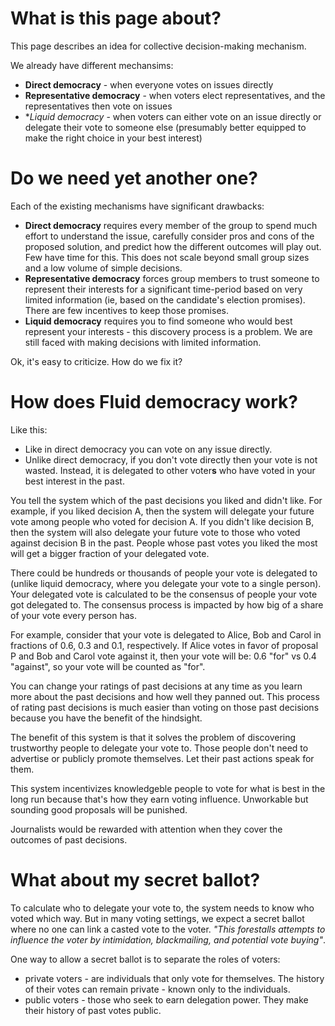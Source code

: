 # What is this page about?
This page describes an idea for collective decision-making mechanism.

We already have different mechansims:
- **Direct democracy** - when everyone votes on issues directly
- **Representative democracy** - when voters elect representatives, and the representatives then vote on issues
- **Liquid democracy* - when voters can either vote on an issue directly or delegate their vote to someone else (presumably better equipped to make the right choice in your best interest)

# Do we need yet another one?

Each of the existing mechanisms have significant drawbacks:
- **Direct democracy** requires every member of the group to spend much effort to understand the issue, carefully consider pros and cons of the proposed solution, and predict how the different outcomes will play out. Few have time for this. This does not scale beyond small group sizes and a low volume of simple decisions.
- **Representative democracy** forces group members to trust someone to represent their interests for a significant time-period based on very limited information (ie, based on the candidate's election promises). There are few incentives to keep those promises.
- **Liquid democracy** requires you to find someone who would best represent your interests - this discovery process is a problem. We are still faced with making decisions with limited information.

Ok, it's easy to criticize. How do we fix it?

# How does Fluid democracy work?

Like this:
- Like in direct democracy you can vote on any issue directly.
- Unlike direct democracy, if you don't vote directly then your vote is not wasted. Instead, it is delegated to other voter**s** who have voted in your best interest in the past.

You tell the system which of the past decisions you liked and didn't like. For example, if you liked decision A, then the system will delegate your future vote among people who voted for decision A. If you didn't like decision B, then the system will also delegate your future vote to those who voted against decision B in the past. People whose past votes you liked the most will get a bigger fraction of your delegated vote.

There could be hundreds or thousands of people your vote is delegated to (unlike liquid democracy, where you delegate your vote to a single person). Your delegated vote is calculated to be the consensus of people your vote got delegated to. The consensus process is impacted by how big of a share of your vote every person has.

For example, consider that your vote is delegated to Alice, Bob and Carol in fractions of 0.6, 0.3 and 0.1, respectively. If Alice votes in favor of proposal P and Bob and Carol vote against it, then your vote will be: 0.6 "for" vs 0.4 "against", so your vote will be counted as "for".

You can change your ratings of past decisions at any time as you learn more about the past decisions and how well they panned out. This process of rating past decisions is much easier than voting on those past decisions because you have the benefit of the hindsight.

The benefit of this system is that it solves the problem of discovering trustworthy people to delegate your vote to. Those people don't need to advertise or publicly promote themselves. Let their past actions speak for them.

This system incentivizes knowledgeble people to vote for what is best in the long run because that's how they earn voting influence. Unworkable but sounding good proposals will be punished.

Journalists would be rewarded with attention when they cover the outcomes of past decisions.

# What about my secret ballot?
To calculate who to delegate your vote to, the system needs to know who voted which way. But in many voting settings, we expect a secret ballot where no one can link a casted vote to the voter. *"This forestalls attempts to influence the voter by intimidation, blackmailing, and potential vote buying"*.

One way to allow a secret ballot is to separate the roles of voters:
 - private voters - are individuals that only vote for themselves. The history of their votes can remain private - known only to the individuals.
 - public voters - those who seek to earn delegation power. They make their history of past votes public.






  
